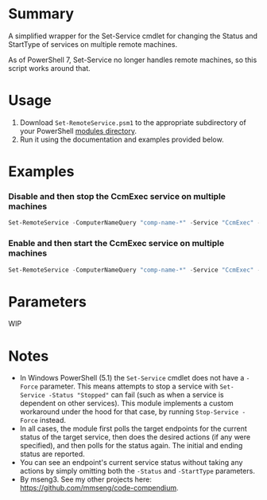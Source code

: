 # Summary
A simplified wrapper for the Set-Service cmdlet for changing the Status and StartType of services on multiple remote machines.  

As of PowerShell 7, Set-Service no longer handles remote machines, so this script works around that.  

# Usage
1. Download `Set-RemoteService.psm1` to the appropriate subdirectory of your PowerShell [modules directory](https://github.com/engrit-illinois/how-to-install-a-custom-powershell-module).
2. Run it using the documentation and examples provided below.

# Examples

### Disable and then stop the CcmExec service on multiple machines
```powershell
Set-RemoteService -ComputerNameQuery "comp-name-*" -Service "CcmExec" -Status "Stopped" -StartType "Disabled"
```

### Enable and then start the CcmExec service on multiple machines
```powershell
Set-RemoteService -ComputerNameQuery "comp-name-*" -Service "CcmExec" -Status "Running" -StartType "Automatic"
```

# Parameters
WIP

# Notes
- In Windows PowerShell (5.1) the `Set-Service` cmdlet does not have a `-Force` parameter. This means attempts to stop a service with `Set-Service -Status "Stopped"` can fail (such as when a service is dependent on other services). This module implements a custom workaround under the hood for that case, by running `Stop-Service -Force` instead.
- In all cases, the module first polls the target endpoints for the current status of the target service, then does the desired actions (if any were specified), and then polls for the status again. The initial and ending status are reported.
- You can see an endpoint's current service status without taking any actions by simply omitting both the `-Status` and `-StartType` parameters.
- By mseng3. See my other projects here: https://github.com/mmseng/code-compendium.